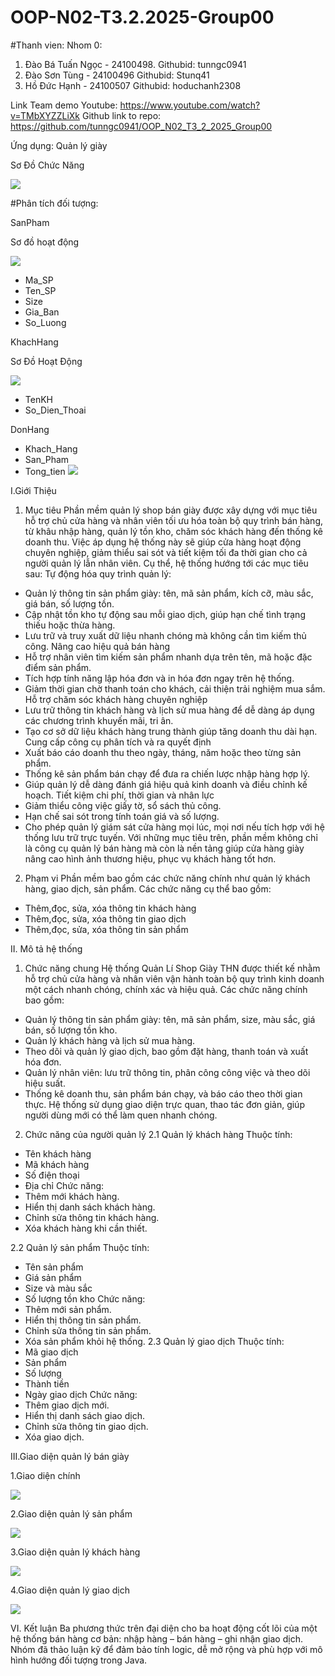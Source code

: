 # OOP-N02-T3.2.2025-Group00

#Thanh vien:
Nhom 0:
1. Đào Bá Tuấn Ngọc - 24100498. Githubid: tunngc0941
2. Đào Sơn Tùng - 24100496 Githubid: Stunq41
3. Hồ Đức Hạnh - 24100507 Githubid: hoduchanh2308

Link Team demo Youtube: https://www.youtube.com/watch?v=TMbXYZZLiXk
Github link to repo: https://github.com/tunngc0941/OOP_N02_T3_2_2025_Group00

Ứng dụng: Quản lý giày

Sơ Đồ Chức Năng 

<img src='anh/Sơ Đồ Chức Năng_.jpg'>

#Phân tích đối tượng:

SanPham

Sơ đồ hoạt động 

<img src='anh/SanPham.jpg'>

- Ma_SP
- Ten_SP
- Size
- Gia_Ban
- So_Luong

KhachHang

Sơ Đồ Hoạt Động 

<img src='anh/KhachHang.jpg'>

- TenKH
- So_Dien_Thoai

DonHang

- Khach_Hang
- San_Pham
- Tong_tien
  <img src='anh/hanhgg.jpeg'>

I.Giới Thiệu
1. Mục tiêu
Phần mềm quản lý shop bán giày được xây dựng với mục tiêu hỗ trợ chủ cửa hàng và nhân viên tối ưu hóa toàn bộ quy trình bán hàng, từ khâu nhập hàng, quản lý tồn kho, chăm sóc khách hàng đến thống kê doanh thu.
Việc áp dụng hệ thống này sẽ giúp cửa hàng hoạt động chuyên nghiệp, giảm thiểu sai sót và tiết kiệm tối đa thời gian cho cả người quản lý lẫn nhân viên.
Cụ thể, hệ thống hướng tới các mục tiêu sau:
Tự động hóa quy trình quản lý:
 - Quản lý thông tin sản phẩm giày: tên, mã sản phẩm, kích cỡ, màu sắc, giá bán, số lượng tồn.
 - Cập nhật tồn kho tự động sau mỗi giao dịch, giúp hạn chế tình trạng thiếu hoặc thừa hàng.
 - Lưu trữ và truy xuất dữ liệu nhanh chóng mà không cần tìm kiếm thủ công.
Nâng cao hiệu quả bán hàng
 - Hỗ trợ nhân viên tìm kiếm sản phẩm nhanh dựa trên tên, mã hoặc đặc điểm sản phẩm.
 - Tích hợp tính năng lập hóa đơn và in hóa đơn ngay trên hệ thống.
 - Giảm thời gian chờ thanh toán cho khách, cải thiện trải nghiệm mua sắm.
Hỗ trợ chăm sóc khách hàng chuyên nghiệp
 - Lưu trữ thông tin khách hàng và lịch sử mua hàng để dễ dàng áp dụng các chương trình khuyến mãi, tri ân.
 - Tạo cơ sở dữ liệu khách hàng trung thành giúp tăng doanh thu dài hạn.
Cung cấp công cụ phân tích và ra quyết định
 - Xuất báo cáo doanh thu theo ngày, tháng, năm hoặc theo từng sản phẩm.
 - Thống kê sản phẩm bán chạy để đưa ra chiến lược nhập hàng hợp lý.
 - Giúp quản lý dễ dàng đánh giá hiệu quả kinh doanh và điều chỉnh kế hoạch.
Tiết kiệm chi phí, thời gian và nhân lực
 - Giảm thiểu công việc giấy tờ, sổ sách thủ công.
 - Hạn chế sai sót trong tính toán giá và số lượng.
 - Cho phép quản lý giám sát cửa hàng mọi lúc, mọi nơi nếu tích hợp với hệ thống lưu trữ trực tuyến.
Với những mục tiêu trên, phần mềm không chỉ là công cụ quản lý bán hàng mà còn là nền tảng giúp cửa hàng giày nâng cao hình ảnh thương hiệu, phục vụ khách hàng tốt hơn.
 
2. Phạm vi
 Phần mềm bao gồm các chức năng chính như quản lý khách hàng, giao dịch, sản phẩm. Các chức năng cụ thể bao gồm:
-	Thêm,đọc, sửa, xóa thông tin khách hàng
-	Thêm,đọc, sửa, xóa thông tin giao dịch
-	Thêm,đọc, sửa, xóa thông tin sản phẩm

II. Mô tả hệ thống
1. Chức năng chung
Hệ thống Quản Lí Shop Giày THN được thiết kế nhằm hỗ trợ chủ cửa hàng và nhân viên vận hành toàn bộ quy trình kinh doanh một cách nhanh chóng, chính xác và hiệu quả.
 Các chức năng chính bao gồm:
-	Quản lý thông tin sản phẩm giày: tên, mã sản phẩm, size, màu sắc, giá bán, số lượng tồn kho.
-	Quản lý khách hàng và lịch sử mua hàng.
-	Theo dõi và quản lý giao dịch, bao gồm đặt hàng, thanh toán và xuất hóa đơn.
-	Quản lý nhân viên: lưu trữ thông tin, phân công công việc và theo dõi hiệu suất.
-	Thống kê doanh thu, sản phẩm bán chạy, và báo cáo theo thời gian thực.
Hệ thống sử dụng giao diện trực quan, thao tác đơn giản, giúp người dùng mới có thể làm quen nhanh chóng.

2. Chức năng của người quản lý
2.1 Quản lý khách hàng
Thuộc tính:
-	Tên khách hàng
-	Mã khách hàng
-	Số điện thoại
-	Địa chỉ
Chức năng:
-	Thêm mới khách hàng.
-	Hiển thị danh sách khách hàng.
-	Chỉnh sửa thông tin khách hàng.
-	Xóa khách hàng khi cần thiết.

2.2 Quản lý sản phẩm
Thuộc tính:
-	Tên sản phẩm
-	Giá sản phẩm
-	Size và màu sắc
-	Số lượng tồn kho
Chức năng:
-	Thêm mới sản phẩm.
-	Hiển thị thông tin sản phẩm.
-	Chỉnh sửa thông tin sản phẩm.
-	Xóa sản phẩm khỏi hệ thống.
2.3 Quản lý giao dịch
Thuộc tính:
-	Mã giao dịch
-	Sản phẩm
-	Số lượng
-	Thành tiền
-	Ngày giao dịch
Chức năng:
-	Thêm giao dịch mới.
-	Hiển thị danh sách giao dịch.
-	Chỉnh sửa thông tin giao dịch.
-	Xóa giao dịch.


III.Giao diện quản lý bán giày

1.Giao diện chính

<img src='anh/chinh.jpg'>

2.Giao diện quản lý sản phẩm

<img src='anh/sanpham.jpg'>

3.Giao diện quản lý khách hàng

<img src='anh/khachhang.jpg'>

4.Giao diện quản lý giao dịch

<img src='anh/giaodich.jpg'>

VI. Kết luận
Ba phương thức trên đại diện cho ba hoạt động cốt lõi của một hệ thống bán hàng cơ bản: nhập hàng – bán hàng – ghi nhận giao dịch. Nhóm đã thảo luận kỹ để đảm bảo tính logic, dễ mở rộng và phù hợp với mô hình hướng đối tượng trong Java.

